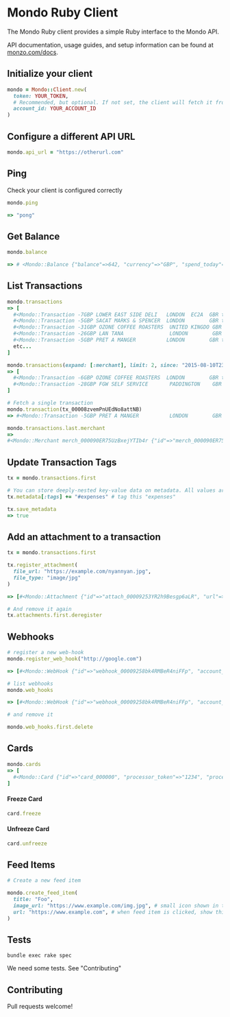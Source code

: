 # Mondo Ruby Client

The Mondo Ruby client provides a simple Ruby interface to the Mondo API.

API documentation, usage guides, and setup information can be found at [monzo.com/docs](https://monzo.com/docs/).

## Initialize your client

```ruby
mondo = Mondo::Client.new(
  token: YOUR_TOKEN,
  # Recommended, but optional. If not set, the client will fetch it from the API
  account_id: YOUR_ACCOUNT_ID
)
```

## Configure a different API URL
```ruby
mondo.api_url = "https://otherurl.com"
```

## Ping

Check your client is configured correctly

```ruby
mondo.ping

=> "pong"
```

## Get Balance

```ruby
mondo.balance

=> # <Mondo::Balance {"balance"=>642, "currency"=>"GBP", "spend_today"=>0}>}
```

## List Transactions

```ruby
mondo.transactions
=> [
  #<Mondo::Transaction -7GBP LOWER EAST SIDE DELI   LONDON  EC2A  GBR tx_00008zphrT5MZQoOhLbTur>,
  #<Mondo::Transaction -5GBP SACAT MARKS & SPENCER  LONDON        GBR tx_00008zqEXy8SiMLdEqVVmT>,
  #<Mondo::Transaction -31GBP OZONE COFFEE ROASTERS  UNITED KINGDO GBR tx_00008zrYsmW9IVgPz3bUiv>,
  #<Mondo::Transaction -26GBP LAN TANA               LONDON        GBR tx_00008zru1CYoS6lW6nhpeD>,
  #<Mondo::Transaction -5GBP PRET A MANGER          LONDON        GBR tx_00008zvemPnUEdNo8attNB>,
  etc...
]

mondo.transactions(expand: [:merchant], limit: 2, since: "2015-08-10T23:00:00Z")
=> [
  #<Mondo::Transaction -6GBP OZONE COFFEE ROASTERS  LONDON        GBR tx_00008zy8VxynHJGWOqY3aD>,
  #<Mondo::Transaction -28GBP FGW SELF SERVICE       PADDINGTON    GBR tx_00008zyGtoILjhPUwlZli5>,
]

# Fetch a single transaction
mondo.transaction(tx_00008zvemPnUEdNo8attNB)
=> #<Mondo::Transaction -5GBP PRET A MANGER          LONDON        GBR tx_00008zvemPnUEdNo8attNB>

mondo.transactions.last.merchant
=>
#<Mondo::Merchant merch_000090ER75UzBxejYTIb4r {"id"=>"merch_000090ER75UzBxejYTIb4r", "group_id"=>"grp_00008yEdfHhvbwnQcsYryL", "created"=>"2015-09-19T09:42:16Z", "name"=>"Department Of Coffee And Social Affairs", "logo"=>"http://avatars.io/twitter/deptofcoffee/?size=large", "address"=>{"address"=>"14-16 Leather Ln", "city"=>"London", "region"=>"Greater London", "country"=>"GB", "postcode"=>"EC1N 7SU", "latitude"=>51.519348553897686, "longitude"=>-0.1090317964553833}}>
```

## Update Transaction Tags

```ruby
tx = mondo.transactions.first

# You can store deeply-nested key-value data on metadata. All values are stored & returned as strings.
tx.metadata[:tags] += "#expenses" # tag this "expenses"

tx.save_metadata
=> true
```

## Add an attachment to a transaction

```ruby
tx = mondo.transactions.first

tx.register_attachment(
  file_url: "https://example.com/nyannyan.jpg",
  file_type: "image/jpg"
)

=> [#<Mondo::Attachment {"id"=>"attach_00009253YR2h9Besgp6aLR", "url"=>"https://example.com/nyannyan.jpg", "type"=>"image/jpg", "created"=>"2015-11-13T16:50:05Z"}>]

# And remove it again
tx.attachments.first.deregister
```

## Webhooks

```ruby
# register a new web-hook
mondo.register_web_hook("http://google.com")

=> [#<Mondo::WebHook {"id"=>"webhook_00009258bk4RMBeR4niFFp", "account_id"=>"acc_000091N8nkeAUWHJjR9k9J", "url"=>"http://google.com"}>]

# list webhooks
mondo.web_hooks

=> [#<Mondo::WebHook {"id"=>"webhook_00009258bk4RMBeR4niFFp", "account_id"=>"acc_000091N8nkeAUWHJjR9k9J", "url"=>"http://google.com"}>]

# and remove it

mondo.web_hooks.first.delete

```

## Cards

```ruby
mondo.cards
=> [
  #<Mondo::Card {"id"=>"card_000000", "processor_token"=>"1234", "processor"=>"gps", "account_id"=>"account_12345", "last_digits"=>"4242", "name"=>"Your Name", "expires"=>"01/2220", "status"=>"ACTIVE", "created"=>"2016-01-20T17:23:05.51Z"}>
]
```

#### Freeze Card
```ruby
card.freeze
```

#### Unfreeze Card
```ruby
card.unfreeze
```

## Feed Items

```ruby
# Create a new feed item

mondo.create_feed_item(
  title: "Foo",
  image_url: "https://www.example.com/img.jpg", # small icon shown in the feed
  url: "https://www.example.com", # when feed item is clicked, show this page in a webview
)
```

## Tests

```
bundle exec rake spec
```

We need some tests. See "Contributing"

## Contributing

Pull requests welcome!
